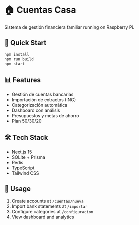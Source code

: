 # 🏠 Cuentas Casa

Sistema de gestión financiera familiar running on Raspberry Pi.

## 🚀 Quick Start

```bash
npm install
npm run build
npm start
```

## 📊 Features

- Gestión de cuentas bancarias
- Importación de extractos (ING)
- Categorización automática
- Dashboard con análisis
- Presupuestos y metas de ahorro
- Plan 50/30/20

## 🛠️ Tech Stack

- Next.js 15
- SQLite + Prisma
- Redis
- TypeScript
- Tailwind CSS

## 📱 Usage

1. Create accounts at `/cuentas/nueva`
2. Import bank statements at `/importar`
3. Configure categories at `/configuracion`
4. View dashboard and analytics